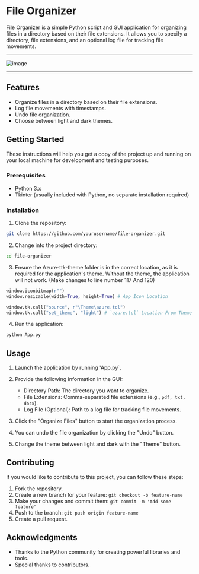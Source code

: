# File Organizer

File Organizer is a simple Python script and GUI application for organizing files in a directory based on their file extensions. It allows you to specify a directory, file extensions, and an optional log file for tracking file movements.

----

![image](https://github.com/SpreadSheets600/File-Sorter/assets/115402296/5907a1d1-548f-48da-81d7-1ec352a9c57b)

----

## Features

- Organize files in a directory based on their file extensions.
- Log file movements with timestamps.
- Undo file organization.
- Choose between light and dark themes.

## Getting Started

These instructions will help you get a copy of the project up and running on your local machine for development and testing purposes.

### Prerequisites

- Python 3.x
- Tkinter (usually included with Python, no separate installation required)

### Installation

1. Clone the repository:

```bash
git clone https://github.com/yourusername/file-organizer.git
```

2. Change into the project directory:

```bash
cd file-organizer
```

3. Ensure the Azure-ttk-theme folder is in the correct location, as it is required for the application's theme.
   Without the theme, the application will not work. (Make changes to line number 117 And 120)

```python
window.iconbitmap(r"")
window.resizable(width=True, height=True) # App Icon Location

window.tk.call("source", r"\Theme\azure.tcl")
window.tk.call("set_theme", "light") # `azure.tcl` Location From Theme Folder
```

4. Run the application:

```bash
python App.py
```

## Usage

1. Launch the application by running 'App.py`.

2. Provide the following information in the GUI:
   - Directory Path: The directory you want to organize.
   - File Extensions: Comma-separated file extensions (e.g., `pdf, txt, docx`).
   - Log File (Optional): Path to a log file for tracking file movements.

3. Click the "Organize Files" button to start the organization process.

4. You can undo the file organization by clicking the "Undo" button.

5. Change the theme between light and dark with the "Theme" button.


## Contributing

If you would like to contribute to this project, you can follow these steps:

1. Fork the repository.
2. Create a new branch for your feature: `git checkout -b feature-name`
3. Make your changes and commit them: `git commit -m 'Add some feature'`
4. Push to the branch: `git push origin feature-name`
5. Create a pull request.


## Acknowledgments

- Thanks to the Python community for creating powerful libraries and tools.
- Special thanks to contributors.
